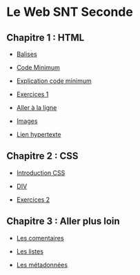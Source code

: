 
# Le Web SNT Seconde

Chapitre 1 : HTML
--

- [Balises](./BALISES.md)  
  
- [Code Minimum](./MINI.md)
  
- [Explication code minimum](./BASE.md)
  
- [Exercices 1](EXERCICES1.md)  
   
- [Aller à la ligne](A_LA_LIGNE.md)  
  
- [Images](IMAGE.md)  
  
- [Lien hypertexte](LIEN.md)  

Chapitre 2 : CSS
--
  
- [Introduction CSS](INTRO_CSS.md)  
  
- [DIV](DIV.md)  
  
- [Exercices 2](./EXERCICES2.md)  

Chapitre 3 : Aller plus loin
--

- [Les comentaires](COMMENTAIRES.md)

- [Les listes](LISTE.md)


- [Les métadonnées](META.md)
